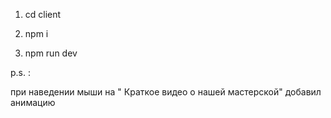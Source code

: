 1. cd client

2. npm i

3. npm run dev

p.s. :

при наведении мыши на " Краткое видео о нашей мастерской" добавил анимацию

